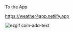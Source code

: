 To the App

https://weather4app.netlify.app






![ezgif com-add-text](https://user-images.githubusercontent.com/37631578/116153499-50e47780-a6df-11eb-8dc0-44865902542b.gif)

